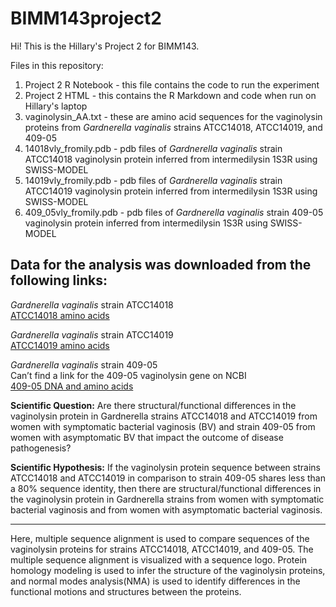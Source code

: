 # BIMM143project2

Hi! This is the Hillary's Project 2 for BIMM143.  

Files in this repository:  
1. Project 2 R Notebook - this file contains the code to run the experiment
2. Project 2 HTML - this contains the R Markdown and code when run on Hillary's laptop  
3. vaginolysin_AA.txt - these are amino acid sequences for the vaginolysin proteins from *Gardnerella vaginalis* strains ATCC14018, ATCC14019, and 409-05 
4. 14018vly_fromily.pdb - pdb files of *Gardnerella vaginalis* strain ATCC14018 vaginolysin protein inferred from intermedilysin 1S3R using SWISS-MODEL
5. 14019vly_fromily.pdb - pdb files of *Gardnerella vaginalis* strain ATCC14019 vaginolysin protein inferred from intermedilysin 1S3R using SWISS-MODEL
6. 409_05vly_fromily.pdb - pdb files of *Gardnerella vaginalis* strain 409-05 vaginolysin protein inferred from intermedilysin 1S3R using SWISS-MODEL

## Data for the analysis was downloaded from the following links:  
*Gardnerella vaginalis* strain ATCC14018   
[ATCC14018 amino acids](https://www.ncbi.nlm.nih.gov/protein/ACD39459.1?report=fasta)  

*Gardnerella vaginalis* strain ATCC14019     
[ATCC14019 amino acids](https://www.ncbi.nlm.nih.gov/protein/ACD39460.1?report=fasta)  

*Gardnerella vaginalis* strain 409-05  
Can’t find a link for the 409-05 vaginolysin gene on NCBI  
[409-05 DNA and amino acids](https://www.genome.jp/entry/gva:HMPREF0424_0103)  

**Scientific Question:** Are there structural/functional differences in the vaginolysin protein in Gardnerella strains ATCC14018 and ATCC14019 from women with symptomatic bacterial vaginosis (BV) and strain 409-05 from women with asymptomatic BV that impact the outcome of disease pathogenesis?  

**Scientific Hypothesis:** If the vaginolysin protein sequence between strains ATCC14018 and ATCC14019 in comparison to strain 409-05 shares less than a 80% sequence identity, then there are structural/functional differences in the vaginolysin protein in Gardnerella strains from women with symptomatic bacterial vaginosis and from women with asymptomatic bacterial vaginosis.

---
Here, multiple sequence alignment is used to compare sequences of the vaginolysin proteins for strains ATCC14018, ATCC14019, and 409-05. The multiple sequence alignment is visualized with a sequence logo. Protein homology modeling is used to infer the structure of the vaginolysin proteins, and normal modes analysis(NMA) is used to identify differences in the functional motions and structures between the proteins.
